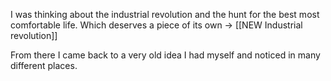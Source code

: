 I was thinking about the industrial revolution and the hunt for the best most comfortable life. Which deserves a piece of its own -> [[NEW Industrial revolution]] 

From there I came back to a very old idea I had myself and noticed in many different places.
